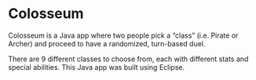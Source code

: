 # Colosseum

Colosseum is a Java app where two people pick a “class” (i.e. Pirate or Archer) and proceed to have a randomized, turn-based duel. 

There are 9 different classes to choose from, each with different stats and special abilities. This Java app was built using Eclipse.
